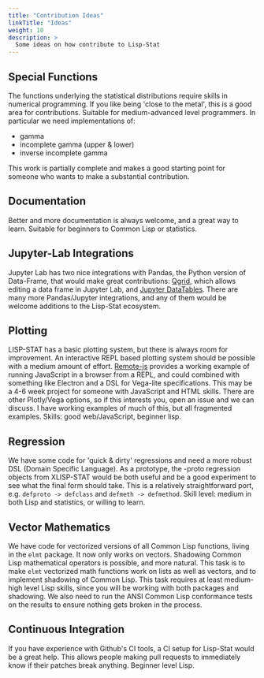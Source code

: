 ```yaml
---
title: "Contribution Ideas"
linkTitle: "Ideas"
weight: 10
description: >
  Some ideas on how contribute to Lisp-Stat
---
```


## Special Functions

The functions underlying the statistical distributions require skills
in numerical programming. If you like being 'close to the metal', this
is a good area for contributions. Suitable for medium-advanced level
programmers. In particular we need implementations of:

- gamma
- incomplete gamma (upper & lower)
- inverse incomplete gamma

This work is partially complete and makes a good starting point for
someone who wants to make a substantial contribution.

## Documentation

Better and more documentation is always welcome, and a great way to
learn. Suitable for beginners to Common Lisp or statistics.

## Jupyter-Lab Integrations

Jupyter Lab has two nice integrations with Pandas, the Python version
of Data-Frame, that would make great contributions:
[Qgrid](https://github.com/quantopian/qgrid), which allows editing a
data frame in Jupyter Lab, and [Jupyter
DataTables](https://pypi.org/project/jupyter-datatables/). There are
many more Pandas/Jupyter integrations, and any of them would be
welcome additions to the Lisp-Stat ecosystem.

## Plotting

LISP-STAT has a basic plotting system, but there is always room for
improvement.  An interactive REPL based plotting system should be
possible with a medium amount of
effort. [Remote-js](https://github.com/ceramic/remote-js) provides a
working example of running JavaScript in a browser from a REPL, and
could combined with something like Electron and a DSL for Vega-lite
specifications. This may be a 4-6 week project for someone with
JavaScript and HTML skills.  There are other Plotly/Vega options, so
if this interests you, open an issue and we can discuss. I have
working examples of much of this, but all fragmented examples. Skills:
good web/JavaScript, beginner lisp.

## Regression

We have some code for 'quick & dirty' regressions and need a more
robust DSL (Domain Specific Language). As a prototype, the -proto
regression objects from XLISP-STAT would be both useful and be a good
experiment to see what the final form should take. This is a
relatively straightforward port, e.g. `defproto -> defclass` and
`defmeth -> defmethod`. Skill level: medium in both Lisp and
statistics, or willing to learn.

## Vector Mathematics

We have code for vectorized versions of all Common Lisp functions,
living in the `elmt` package. It now only works on vectors.  Shadowing
Common Lisp mathematical operators is possible, and more natural.  This
task is to make `elmt` vectorized math functions work on lists as well
as vectors, and to implement shadowing of Common Lisp.  This task
requires at least medium-high level Lisp skills, since you will be
working with both packages and shadowing.  We also need to run the
ANSI Common Lisp conformance tests on the results to ensure nothing
gets broken in the process.

## Continuous Integration

If you have experience with Github's CI tools, a CI setup for
Lisp-Stat would be a great help. This allows people making pull
requests to immediately know if their patches break anything. Beginner
level Lisp.
